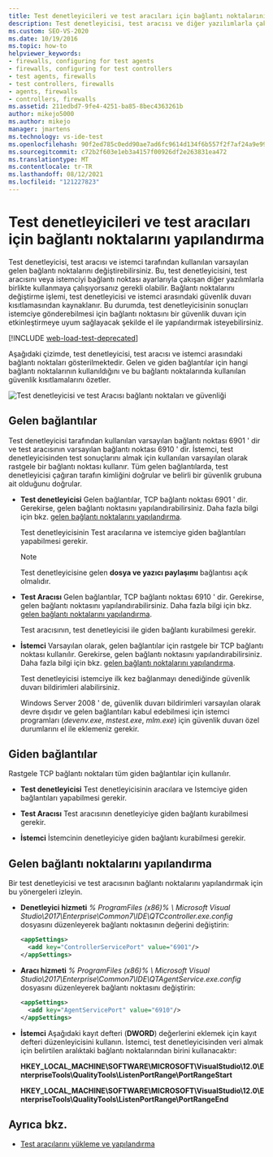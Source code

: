 ```yaml
---
title: Test denetleyicileri ve test aracıları için bağlantı noktalarını yapılandırma
description: Test denetleyicisi, test aracısı ve diğer yazılımlarla çakışmaları önlemek için istemci tarafından kullanılan varsayılan gelen bağlantı noktalarını değiştirmeyi öğrenin.
ms.custom: SEO-VS-2020
ms.date: 10/19/2016
ms.topic: how-to
helpviewer_keywords:
- firewalls, configuring for test agents
- firewalls, configuring for test controllers
- test agents, firewalls
- test controllers, firewalls
- agents, firewalls
- controllers, firewalls
ms.assetid: 211edbd7-9fe4-4251-ba85-8bec4363261b
author: mikejo5000
ms.author: mikejo
manager: jmartens
ms.technology: vs-ide-test
ms.openlocfilehash: 90f2ed785c0edd90ae7ad6fc9614d134f6b557f2f7af24a9e9901de88c676507
ms.sourcegitcommit: c72b2f603e1eb3a4157f00926df2e263831ea472
ms.translationtype: MT
ms.contentlocale: tr-TR
ms.lasthandoff: 08/12/2021
ms.locfileid: "121227823"
---
```

# <a name="configure-ports-for-test-controllers-and-test-agents"></a>Test denetleyicileri ve test aracıları için bağlantı noktalarını yapılandırma

Test denetleyicisi, test aracısı ve istemci tarafından kullanılan varsayılan gelen bağlantı noktalarını değiştirebilirsiniz. Bu, test denetleyicisini, test aracısını veya istemciyi bağlantı noktası ayarlarıyla çakışan diğer yazılımlarla birlikte kullanmaya çalışıyorsanız gerekli olabilir. Bağlantı noktalarını değiştirme işlemi, test denetleyicisi ve istemci arasındaki güvenlik duvarı kısıtlamasından kaynaklanır. Bu durumda, test denetleyicisinin sonuçları istemciye gönderebilmesi için bağlantı noktasını bir güvenlik duvarı için etkinleştirmeye uyum sağlayacak şekilde el ile yapılandırmak isteyebilirsiniz.

[!INCLUDE [web-load-test-deprecated](includes/web-load-test-deprecated.md)]

Aşağıdaki çizimde, test denetleyicisi, test aracısı ve istemci arasındaki bağlantı noktaları gösterilmektedir. Gelen ve giden bağlantılar için hangi bağlantı noktalarının kullanıldığını ve bu bağlantı noktalarında kullanılan güvenlik kısıtlamalarını özetler.

![Test denetleyicisi ve test Aracısı bağlantı noktaları ve güvenliği](../test/media/test-controller-agent-firewall.png)

## <a name="incoming-connections"></a>Gelen bağlantılar

Test denetleyicisi tarafından kullanılan varsayılan bağlantı noktası 6901 ' dir ve test aracısının varsayılan bağlantı noktası 6910 ' dir. İstemci, test denetleyicisinden test sonuçlarını almak için kullanılan varsayılan olarak rastgele bir bağlantı noktası kullanır. Tüm gelen bağlantılarda, test denetleyicisi çağıran tarafın kimliğini doğrular ve belirli bir güvenlik grubuna ait olduğunu doğrular.

- **Test denetleyicisi** Gelen bağlantılar, TCP bağlantı noktası 6901 ' dir. Gerekirse, gelen bağlantı noktasını yapılandırabilirsiniz. Daha fazla bilgi için bkz. [gelen bağlantı noktalarını yapılandırma](#configure-the-incoming-ports).

    Test denetleyicisinin Test aracılarına ve istemciye giden bağlantıları yapabilmesi gerekir.

    > [!NOTE]
    > Test denetleyicisine gelen **dosya ve yazıcı paylaşımı** bağlantısı açık olmalıdır.

- **Test Aracısı** Gelen bağlantılar, TCP bağlantı noktası 6910 ' dir. Gerekirse, gelen bağlantı noktasını yapılandırabilirsiniz. Daha fazla bilgi için bkz. [gelen bağlantı noktalarını yapılandırma](#configure-the-incoming-ports).

   Test aracısının, test denetleyicisi ile giden bağlantı kurabilmesi gerekir.

- **İstemci** Varsayılan olarak, gelen bağlantılar için rastgele bir TCP bağlantı noktası kullanılır. Gerekirse, gelen bağlantı noktasını yapılandırabilirsiniz. Daha fazla bilgi için bkz. [gelen bağlantı noktalarını yapılandırma](#configure-the-incoming-ports).

   Test denetleyicisi istemciye ilk kez bağlanmayı denediğinde güvenlik duvarı bildirimleri alabilirsiniz.

   Windows Server 2008 ' de, güvenlik duvarı bildirimleri varsayılan olarak devre dışıdır ve gelen bağlantıları kabul edebilmesi için istemci programları (*devenv.exe*, *mstest.exe*, *mlm.exe*) için güvenlik duvarı özel durumlarını el ile eklemeniz gerekir.

## <a name="outgoing-connections"></a>Giden bağlantılar

Rastgele TCP bağlantı noktaları tüm giden bağlantılar için kullanılır.

- **Test denetleyicisi** Test denetleyicisinin aracılara ve Istemciye giden bağlantıları yapabilmesi gerekir.

- **Test Aracısı** Test aracısının denetleyiciye giden bağlantı kurabilmesi gerekir.

- **İstemci** İstemcinin denetleyiciye giden bağlantı kurabilmesi gerekir.

## <a name="configure-the-incoming-ports"></a>Gelen bağlantı noktalarını yapılandırma

Bir test denetleyicisi ve test aracısının bağlantı noktalarını yapılandırmak için bu yönergeleri izleyin.

- **Denetleyici hizmeti** *% ProgramFiles (x86)% \ Microsoft Visual Studio\2017\Enterprise\Common7\IDE\QTCcontroller.exe.config* dosyasını düzenleyerek bağlantı noktasının değerini değiştirin:

    ```xml
    <appSettings>
      <add key="ControllerServicePort" value="6901"/>
    </appSettings>
    ```

- **Aracı hizmeti** *% ProgramFiles (x86)% \ Microsoft Visual Studio\2017\Enterprise\Common7\IDE\QTAgentService.exe.config* dosyasını düzenleyerek bağlantı noktasını değiştirin:

    ```xml
    <appSettings>
      <add key="AgentServicePort" value="6910"/>
    </appSettings>
    ```

- **İstemci** Aşağıdaki kayıt defteri (**DWORD**) değerlerini eklemek için kayıt defteri düzenleyicisini kullanın. İstemci, test denetleyicisinden veri almak için belirtilen aralıktaki bağlantı noktalarından birini kullanacaktır:

     **HKEY_LOCAL_MACHINE\SOFTWARE\MICROSOFT\VisualStudio\12.0\EnterpriseTools\QualityTools\ListenPortRange\PortRangeStart**

     **HKEY_LOCAL_MACHINE\SOFTWARE\MICROSOFT\VisualStudio\12.0\EnterpriseTools\QualityTools\ListenPortRange\PortRangeEnd**

## <a name="see-also"></a>Ayrıca bkz.

- [Test aracılarını yükleme ve yapılandırma](../test/lab-management/install-configure-test-agents.md)
